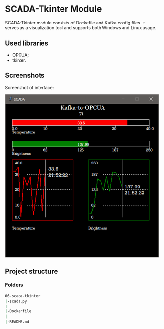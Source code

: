 # SCADA-Tkinter Module
SCADA-Tkinter module consists of Dockefile and Kafka config files. It serves as a visualization tool and supports both Windows and Linux usage.

## Used libraries

* OPCUA;
* tkinter.

## Screenshots

Screenshot of interface:

![](screenshots/01-interface.png)

## Project structure
### Folders

```bash
06-scada-tkinter
|-scada.py
|
|-Dockerfile
|
|-README.md
```